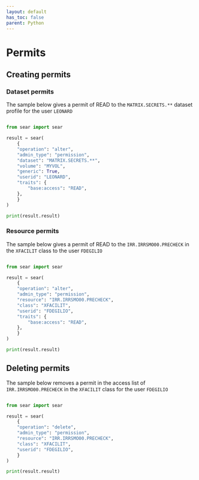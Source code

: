 ```yaml
---
layout: default
has_toc: false
parent: Python
---
```



# Permits

## Creating permits

### Dataset permits

The sample below gives a permit of READ to the `MATRIX.SECRETS.**` dataset profile for the user `LEONARD`

```python

from sear import sear

result = sear(
    {
    "operation": "alter",
    "admin_type": "permission",
    "dataset": "MATRIX.SECRETS.**",
    "volume": "MYVOL",
    "generic": True,
    "userid": "LEONARD",
    "traits": {
        "base:access": "READ",
    },
    }
)

print(result.result)
```

### Resource permits

The sample below gives a permit of READ to the `IRR.IRRSMO00.PRECHECK` in the `XFACILIT` class to the user `FDEGILIO`

```python

from sear import sear

result = sear(
    {
    "operation": "alter",
    "admin_type": "permission",
    "resource": "IRR.IRRSMO00.PRECHECK",
    "class": "XFACILIT",
    "userid": "FDEGILIO",
    "traits": {
        "base:access": "READ",
    },
    }
)

print(result.result)
```

## Deleting permits

The sample below removes a permit in the access list of `IRR.IRRSMO00.PRECHECK` in the `XFACILIT` class for the user `FDEGILIO`

```python

from sear import sear

result = sear(
    {
    "operation": "delete",
    "admin_type": "permission",
    "resource": "IRR.IRRSMO00.PRECHECK",
    "class": "XFACILIT",
    "userid": "FDEGILIO",
    }
)

print(result.result)
```
